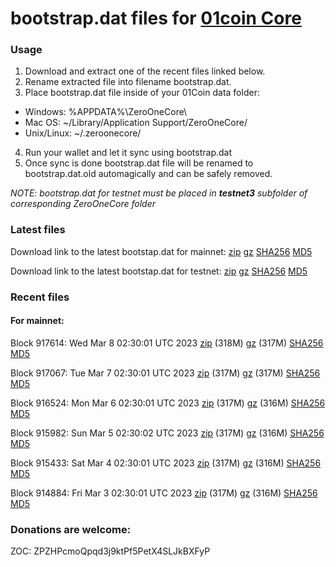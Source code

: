 # bootstrap.dat files for [01coin Core](https://01coin.io)

### Usage

1. Download and extract one of the recent files linked below.
2. Rename extracted file into filename bootstrap.dat.
3. Place bootstrap.dat file inside of your 01Coin data folder:
 - Windows: %APPDATA%\ZeroOneCore\
 - Mac OS: ~/Library/Application Support/ZeroOneCore/
 - Unix/Linux: ~/.zeroonecore/
4. Run your wallet and let it sync using bootstrap.dat
5. Once sync is done bootstrap.dat file will be renamed to bootstrap.dat.old automagically and can be safely removed.

_NOTE: bootstrap.dat for testnet must be placed in **testnet3** subfolder of corresponding ZeroOneCore folder_

### Latest files
Download link to the latest bootstap.dat for mainnet: [zip](https://files.01coin.io/mainnet/bootstrap.dat.zip) [gz](https://files.01coin.io/mainnet/bootstrap.dat.tar.gz) [SHA256](https://files.01coin.io/mainnet/sha256.txt) [MD5](https://files.01coin.io/mainnet/md5.txt)

Download link to the latest bootstap.dat for testnet: [zip](https://files.01coin.io/testnet/bootstrap.dat.zip) [gz](https://files.01coin.io/testnet/bootstrap.dat.tar.gz) [SHA256](https://files.01coin.io/testnet/sha256.txt) [MD5](https://files.01coin.io/testnet/md5.txt)

### Recent files

#### For mainnet:

Block 917614: Wed Mar  8 02:30:01 UTC 2023 [zip](https://files.01coin.io/mainnet/2023-03-08/bootstrap.dat.zip) (318M) [gz](https://files.01coin.io/mainnet/2023-03-08/bootstrap.dat.tar.gz) (317M) [SHA256](https://files.01coin.io/mainnet/2023-03-08/sha256.txt) [MD5](https://files.01coin.io/mainnet/2023-03-08/md5.txt)

Block 917067: Tue Mar  7 02:30:01 UTC 2023 [zip](https://files.01coin.io/mainnet/2023-03-07/bootstrap.dat.zip) (317M) [gz](https://files.01coin.io/mainnet/2023-03-07/bootstrap.dat.tar.gz) (317M) [SHA256](https://files.01coin.io/mainnet/2023-03-07/sha256.txt) [MD5](https://files.01coin.io/mainnet/2023-03-07/md5.txt)

Block 916524: Mon Mar  6 02:30:01 UTC 2023 [zip](https://files.01coin.io/mainnet/2023-03-06/bootstrap.dat.zip) (317M) [gz](https://files.01coin.io/mainnet/2023-03-06/bootstrap.dat.tar.gz) (316M) [SHA256](https://files.01coin.io/mainnet/2023-03-06/sha256.txt) [MD5](https://files.01coin.io/mainnet/2023-03-06/md5.txt)

Block 915982: Sun Mar  5 02:30:02 UTC 2023 [zip](https://files.01coin.io/mainnet/2023-03-05/bootstrap.dat.zip) (317M) [gz](https://files.01coin.io/mainnet/2023-03-05/bootstrap.dat.tar.gz) (316M) [SHA256](https://files.01coin.io/mainnet/2023-03-05/sha256.txt) [MD5](https://files.01coin.io/mainnet/2023-03-05/md5.txt)

Block 915433: Sat Mar  4 02:30:01 UTC 2023 [zip](https://files.01coin.io/mainnet/2023-03-04/bootstrap.dat.zip) (317M) [gz](https://files.01coin.io/mainnet/2023-03-04/bootstrap.dat.tar.gz) (316M) [SHA256](https://files.01coin.io/mainnet/2023-03-04/sha256.txt) [MD5](https://files.01coin.io/mainnet/2023-03-04/md5.txt)

Block 914884: Fri Mar  3 02:30:01 UTC 2023 [zip](https://files.01coin.io/mainnet/2023-03-03/bootstrap.dat.zip) (317M) [gz](https://files.01coin.io/mainnet/2023-03-03/bootstrap.dat.tar.gz) (316M) [SHA256](https://files.01coin.io/mainnet/2023-03-03/sha256.txt) [MD5](https://files.01coin.io/mainnet/2023-03-03/md5.txt)


### Donations are welcome:

ZOC: ZPZHPcmoQpqd3j9ktPf5PetX4SLJkBXFyP
